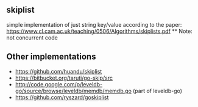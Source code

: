 ## skiplist
simple implementation of just string key/value according to the paper:
https://www.cl.cam.ac.uk/teaching/0506/Algorithms/skiplists.pdf
** Note: not concurrent code 

## Other implementations

* https://github.com/huandu/skiplist
* https://bitbucket.org/taruti/go-skip/src
* http://code.google.com/p/leveldb-go/source/browse/leveldb/memdb/memdb.go (part of leveldb-go)
* https://github.com/ryszard/goskiplist

